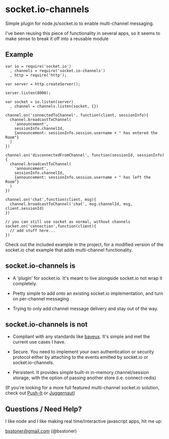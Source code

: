 # socket.io-channels

  Simple plugin for node.js/socket.io to enable multi-channel messaging.

  I've been reusing this piece of functionality in several apps, so it
seems to make sense to break it off into a reusable module

## Example

    var io = require('socket.io')
      , channels = require('socket.io-channels')
      , http = require('http');

    var server = http.createServer();

    server.listen(8000);

    var socket = io.listen(server)
      , channel = channels.listen(socket, {})

    channel.on('connectedToChannel', function(client, sessionInfo){
      channel.broadcastToChannel(
        'announcement',
        sessionInfo.channelId, 
        {announcement: sessionInfo.session.username + " has entered the Room"}
      )
    })

    channel.on('disconnectedFromChannel', function(sessionId, sessionInfo){
      channel.broadcastToChannel(
        'announcement',
        sessionInfo.channelId, 
        {announcement: sessionInfo.session.username + " has left the Room"}
      )
    })

    channel.on('chat',function(client, msg){
      channel.broadcastToChannel('chat', msg.channelId, msg, client.sessionId)
    })

    // you can still use socket as normal, without channels
    socket.on('connection',function(client){
      // add stuff here...
    })

Check out the included example in the project, for a modified version of
the socket.io chat example that adds multi-channel functionality.

## socket.io-channels is

  - A 'plugin' for socket.io.  It's meant to live alongside socket.io not
wrap it completely.

  - Pretty simple to add onto an existing socket.io implementation, and
turn on per-channel messaging

  - Trying to only add channel message delivery and stay out of the way.

## socket.io-channels is not

  - Compliant with any standards like [bayeux](http://svn.cometd.com/trunk/bayeux/bayeux.html).  It's simple and met the current use cases I have.

  - Secure.  You need to implement your own authentication or security
protocol either by attaching to the events emitted by socket.io or
socket.io-channels.

  - Persistent.  It provides simple built-in in-memory channel/session storage, with the option of passing another store (i.e. connect-redis)

  (If you're looking for a more full featured multi-channel socket.io solution,
check out [Push-It](https://github.com/aaronblohowiak/Push-It) or [Juggernaut](https://github.com/maccman/juggernaut))

## Questions / Need Help?
  I like node and I like making real time/interactive javascript apps, hit me up:

  bsstoner@gmail.com (@bsstoner)
